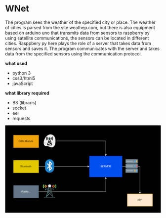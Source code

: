# WNet
The program sees the weather of the specified city or place. The weather of cities is parsed from the site weatheр.com, but there is also equipment based on arduino uno that transmits data from sensors to raspberry py using satellite communications, the sensors can be located in different cities. Rasppbery py here plays the role of a server that takes data from sensors and saves it. The program communicates with the server and takes data from the specified sensors using the communication protocol.

**what used**
- python 3
- css3/html5
- javaScript

**what library required**
- BS (libraris)
- socket
- eel
- requests

<p align="center"><img src="how.png" /></p>
